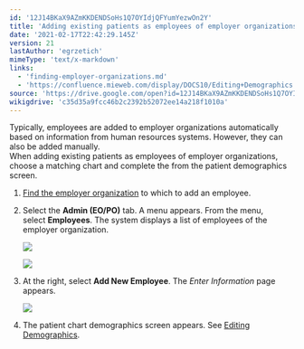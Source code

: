 ```yaml
---
id: '12J14BKaX9AZmKKDENDSoHs1Q7OYIdjQFYumYezwOn2Y'
title: 'Adding existing patients as employees of employer organizations'
date: '2021-02-17T22:42:29.145Z'
version: 21
lastAuthor: 'egrzetich'
mimeType: 'text/x-markdown'
links:
  - 'finding-employer-organizations.md'
  - 'https://confluence.mieweb.com/display/DOCS10/Editing+Demographics'
source: 'https://drive.google.com/open?id=12J14BKaX9AZmKKDENDSoHs1Q7OYIdjQFYumYezwOn2Y'
wikigdrive: 'c35d35a9fcc46b2c2392b52072ee14a218f1010a'
---
```

Typically, employees are added to employer organizations automatically based on information from human resources systems. However, they can also be added manually.  
When adding existing patients as employees of employer organizations, choose a matching chart and complete the from the patient demographics screen.

1. [Find the employer organization](finding-employer-organizations.md) to which to add an employee.
2. Select the <strong>Admin (EO/PO)</strong> tab. A menu appears. From the menu, select <strong>Employees</strong>. The system displays a list of employees of the employer organization.

   ![](../adding-existing-patients-as-employees-of-employer-organizations.assets/d07ec75a04f8d7e5c82f5f8ff9b8dee4.png)

   ![](../adding-existing-patients-as-employees-of-employer-organizations.assets/8559348c92dd2527fe03002c62325c61.png)

3. At the right, select <strong>Add New Employee</strong>. The <em>Enter Information</em> page appears.

   ![](../adding-existing-patients-as-employees-of-employer-organizations.assets/2e30635865c6d3532f242a9295a116d3.png)

5. The patient chart demographics screen appears. See [Editing Demographics](https://confluence.mieweb.com/display/DOCS10/Editing+Demographics).
